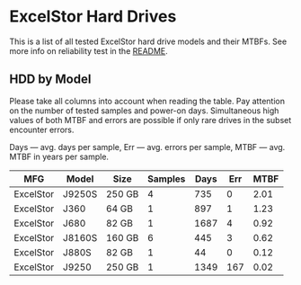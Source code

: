 ExcelStor Hard Drives
=====================

This is a list of all tested ExcelStor hard drive models and their MTBFs. See more
info on reliability test in the [README](https://github.com/linuxhw/SMART).

HDD by Model
------------

Please take all columns into account when reading the table. Pay attention on the
number of tested samples and power-on days. Simultaneous high values of both MTBF
and errors are possible if only rare drives in the subset encounter errors.

Days   — avg. days per sample,
Err    — avg. errors per sample,
MTBF   — avg. MTBF in years per sample.

| MFG       | Model              | Size   | Samples | Days  | Err   | MTBF   |
|-----------|--------------------|--------|---------|-------|-------|--------|
| ExcelStor | J9250S             | 250 GB | 4       | 735   | 0     | 2.01   |
| ExcelStor | J360               | 64 GB  | 1       | 897   | 1     | 1.23   |
| ExcelStor | J680               | 82 GB  | 1       | 1687  | 4     | 0.92   |
| ExcelStor | J8160S             | 160 GB | 6       | 445   | 3     | 0.62   |
| ExcelStor | J880S              | 82 GB  | 1       | 44    | 0     | 0.12   |
| ExcelStor | J9250              | 250 GB | 1       | 1349  | 167   | 0.02   |
